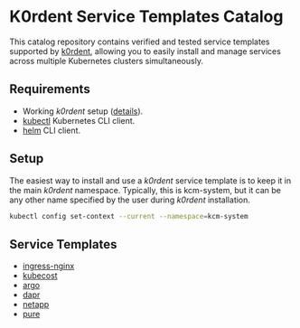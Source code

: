 # K0rdent Service Templates Catalog
This catalog repository contains verified and tested service templates supported by [k0rdent](https://k0rdent.github.io/docs/), allowing you to easily install and manage services across multiple Kubernetes clusters simultaneously.

## Requirements
- Working *k0rdent* setup ([details](https://docs.k0rdent.io/latest/admin-installation/#install-k0rdent)).
- [kubectl](https://kubernetes.io/docs/reference/kubectl/) Kubernetes CLI client.
- [helm](https://helm.sh/) CLI client.

## Setup
The easiest way to install and use a *k0rdent* service template is to keep it in the main *k0rdent* namespace. Typically, this is kcm-system, but it can be any other name specified by the user during *k0rdent* installation.

~~~bash
kubectl config set-context --current --namespace=kcm-system
~~~

## Service Templates
- [ingress-nginx](./charts/ingress-nginx/ingress-nginx.md)
- [kubecost](./charts/kubecost/kubecost.md)
- [argo](./charts/argo/argo.md)
- [dapr](./charts/dapr/dapr.md)
- [netapp](./charts/netapp/netapp.md)
- [pure](./charts/pure/pure.md)
